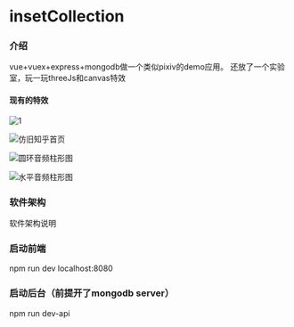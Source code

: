 # insetCollection

### 介绍
vue+vuex+express+mongodb做一个类似pixiv的demo应用。
还放了一个实验室，玩一玩threeJs和canvas特效

#### 现有的特效

![1](https://images.gitee.com/uploads/images/2019/0628/095459_5f42d313_1753591.gif "inputs.gif")


![仿旧知乎首页](https://images.gitee.com/uploads/images/2019/0628/095945_6e0d6ada_1753591.gif "zhihuhome.gif")

![圆环音频柱形图](https://images.gitee.com/uploads/images/2019/0701/113437_0e3937f2_1753591.gif "GIF.gif")

![水平音频柱形图](https://images.gitee.com/uploads/images/2019/0701/113512_9f3591c1_1753591.gif "GIF2.gif")

### 软件架构
软件架构说明


### 启动前端

npm run dev 
localhost:8080

### 启动后台（前提开了mongodb server）

npm run dev-api

